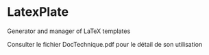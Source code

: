 # LatexPlate
Generator and manager of LaTeX templates

Consulter le fichier DocTechnique.pdf pour le détail de son utilisation
